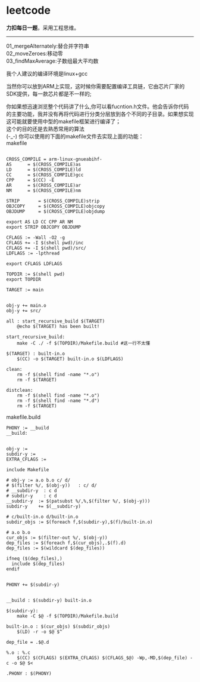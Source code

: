 # leetcode
**力扣每日一题**，采用工程思维。
***
01_mergeAlternately:替合并字符串<br />
02_moveZeroes:移动零<br />
03_findMaxAverage:子数组最大平均数<br />




我个人建议的编译环境是linux+gcc<br />

当然你可以放到ARM上实现，这时候你需要配置编译工具链，它由芯片厂家的SDK提供，每一款芯片都是不一样的;<br />

你如果想迅速浏览整个代码讲了什么,你可以看fucntion.h文件。他会告诉你代码的主要功能，我并没有再将代码进行分类分层放到各个不同的子目录。如果想实现这可能就要使用中型的makefile框架进行编译了；<br />
这个的目的还是去熟悉常用的算法<br />
(-_-)
你可以使用的下面的makefile文件去实现上面的功能：<br />
makefile<br />
```shell

CROSS_COMPILE = arm-linux-gnueabihf-
AS		= $(CROSS_COMPILE)as
LD		= $(CROSS_COMPILE)ld
CC		= $(CROSS_COMPILE)gcc
CPP		= $(CC) -E
AR		= $(CROSS_COMPILE)ar
NM		= $(CROSS_COMPILE)nm

STRIP		= $(CROSS_COMPILE)strip
OBJCOPY		= $(CROSS_COMPILE)objcopy
OBJDUMP		= $(CROSS_COMPILE)objdump

export AS LD CC CPP AR NM
export STRIP OBJCOPY OBJDUMP

CFLAGS := -Wall -O2 -g
CFLAGS += -I $(shell pwd)/inc 
CFLAGS += -I $(shell pwd)/src/
LDFLAGS := -lpthread

export CFLAGS LDFLAGS

TOPDIR := $(shell pwd)
export TOPDIR

TARGET := main


obj-y += main.o
obj-y += src/

all : start_recursive_build $(TARGET)
	@echo $(TARGET) has been built!

start_recursive_build:
	make -C ./ -f $(TOPDIR)/Makefile.build #这一行不太懂

$(TARGET) : built-in.o
	$(CC) -o $(TARGET) built-in.o $(LDFLAGS)

clean:
	rm -f $(shell find -name "*.o")
	rm -f $(TARGET)

distclean:
	rm -f $(shell find -name "*.o")
	rm -f $(shell find -name "*.d")
	rm -f $(TARGET)
```
makefile.build<br />
```shell
PHONY := __build
__build:


obj-y :=
subdir-y :=
EXTRA_CFLAGS :=

include Makefile

# obj-y := a.o b.o c/ d/
# $(filter %/, $(obj-y))   : c/ d/
# __subdir-y  : c d
# subdir-y    : c d
__subdir-y	:= $(patsubst %/,%,$(filter %/, $(obj-y)))
subdir-y	+= $(__subdir-y)

# c/built-in.o d/built-in.o
subdir_objs := $(foreach f,$(subdir-y),$(f)/built-in.o)

# a.o b.o
cur_objs := $(filter-out %/, $(obj-y))
dep_files := $(foreach f,$(cur_objs),.$(f).d)
dep_files := $(wildcard $(dep_files))

ifneq ($(dep_files),)
  include $(dep_files)
endif


PHONY += $(subdir-y)


__build : $(subdir-y) built-in.o

$(subdir-y):
	make -C $@ -f $(TOPDIR)/Makefile.build

built-in.o : $(cur_objs) $(subdir_objs)
	$(LD) -r -o $@ $^

dep_file = .$@.d

%.o : %.c
	$(CC) $(CFLAGS) $(EXTRA_CFLAGS) $(CFLAGS_$@) -Wp,-MD,$(dep_file) -c -o $@ $<
	
.PHONY : $(PHONY)
```